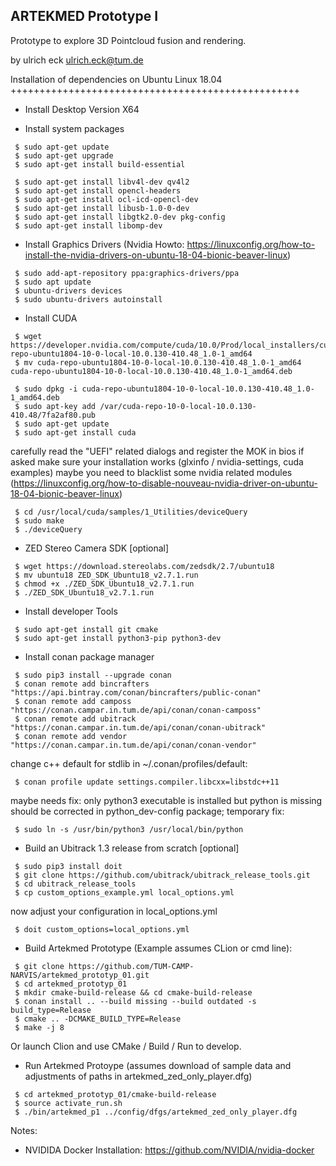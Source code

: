 ARTEKMED Prototype I
---------------------

Prototype to explore 3D Pointcloud fusion and rendering.

by ulrich eck <ulrich.eck@tum.de>



Installation of dependencies on Ubuntu Linux 18.04
++++++++++++++++++++++++++++++++++++++++++++++++++


- Install Desktop Version X64

- Install system packages
 ```
  $ sudo apt-get update
  $ sudo apt-get upgrade
  $ sudo apt-get install build-essential

  $ sudo apt-get install libv4l-dev qv4l2
  $ sudo apt-get install opencl-headers
  $ sudo apt-get install ocl-icd-opencl-dev
  $ sudo apt-get install libusb-1.0-0-dev
  $ sudo apt-get install libgtk2.0-dev pkg-config
  $ sudo apt-get install libomp-dev
 ```


- Install Graphics Drivers (Nvidia Howto: https://linuxconfig.org/how-to-install-the-nvidia-drivers-on-ubuntu-18-04-bionic-beaver-linux)
 ```
  $ sudo add-apt-repository ppa:graphics-drivers/ppa
  $ sudo apt update
  $ ubuntu-drivers devices
  $ sudo ubuntu-drivers autoinstall
 ```

- Install CUDA
 ```
  $ wget https://developer.nvidia.com/compute/cuda/10.0/Prod/local_installers/cuda-repo-ubuntu1804-10-0-local-10.0.130-410.48_1.0-1_amd64
  $ mv cuda-repo-ubuntu1804-10-0-local-10.0.130-410.48_1.0-1_amd64 cuda-repo-ubuntu1804-10-0-local-10.0.130-410.48_1.0-1_amd64.deb

  $ sudo dpkg -i cuda-repo-ubuntu1804-10-0-local-10.0.130-410.48_1.0-1_amd64.deb
  $ sudo apt-key add /var/cuda-repo-10-0-local-10.0.130-410.48/7fa2af80.pub
  $ sudo apt-get update
  $ sudo apt-get install cuda
 ```

  carefully read the "UEFI" related dialogs and register the MOK in bios if asked
  make sure your installation works (glxinfo / nvidia-settings, cuda examples)
  maybe you need to blacklist some nvidia related modules (https://linuxconfig.org/how-to-disable-nouveau-nvidia-driver-on-ubuntu-18-04-bionic-beaver-linux)

 ```
  $ cd /usr/local/cuda/samples/1_Utilities/deviceQuery
  $ sudo make
  $ ./deviceQuery
 ```

- ZED Stereo Camera SDK [optional]
 ```
  $ wget https://download.stereolabs.com/zedsdk/2.7/ubuntu18
  $ mv ubuntu18 ZED_SDK_Ubuntu18_v2.7.1.run
  $ chmod +x ./ZED_SDK_Ubuntu18_v2.7.1.run
  $ ./ZED_SDK_Ubuntu18_v2.7.1.run
 ```
  

- Install developer Tools
 ```
  $ sudo apt-get install git cmake
  $ sudo apt-get install python3-pip python3-dev
 ```

- Install conan package manager
 ```
  $ sudo pip3 install --upgrade conan
  $ conan remote add bincrafters "https://api.bintray.com/conan/bincrafters/public-conan"
  $ conan remote add camposs "https://conan.campar.in.tum.de/api/conan/conan-camposs"
  $ conan remote add ubitrack "https://conan.campar.in.tum.de/api/conan/conan-ubitrack"
  $ conan remote add vendor "https://conan.campar.in.tum.de/api/conan/conan-vendor"
 ```

  change c++ default for stdlib in ~/.conan/profiles/default:
 ```
  $ conan profile update settings.compiler.libcxx=libstdc++11
 ```

  maybe needs fix: only python3 executable is installed but python is missing
  should be corrected in python_dev-config package; temporary fix:
 ```
  $ sudo ln -s /usr/bin/python3 /usr/local/bin/python
 ```


- Build an Ubitrack 1.3 release from scratch [optional]
 ```
  $ sudo pip3 install doit
  $ git clone https://github.com/ubitrack/ubitrack_release_tools.git
  $ cd ubitrack_release_tools
  $ cp custom_options_example.yml local_options.yml
 ```
  now adjust your configuration in local_options.yml
 ```
  $ doit custom_options=local_options.yml
 ```


- Build Artekmed Prototype (Example assumes CLion or cmd line):
 ```
  $ git clone https://github.com/TUM-CAMP-NARVIS/artekmed_prototyp_01.git
  $ cd artekmed_prototyp_01
  $ mkdir cmake-build-release && cd cmake-build-release
  $ conan install .. --build missing --build outdated -s build_type=Release
  $ cmake .. -DCMAKE_BUILD_TYPE=Release
  $ make -j 8
 ```

  Or launch Clion and use CMake / Build / Run to develop.

- Run Artekmed Protoype (assumes download of sample data and adjustments of paths in artekmed_zed_only_player.dfg)
 ```
  $ cd artekmed_prototyp_01/cmake-build-release
  $ source activate_run.sh
  $ ./bin/artekmed_p1 ../config/dfgs/artekmed_zed_only_player.dfg
 ```




Notes:
- NVIDIDA Docker Installation: https://github.com/NVIDIA/nvidia-docker
